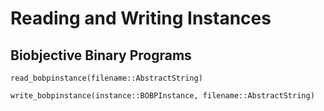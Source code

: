 # Reading and Writing Instances #

## Biobjective Binary Programs ##

```@docs
read_bobpinstance(filename::AbstractString)
```

```@docs
write_bobpinstance(instance::BOBPInstance, filename::AbstractString)
```

